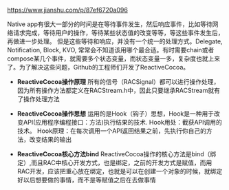 https://www.jianshu.com/p/87ef6720a096

Native app有很大一部分的时间是在等待事件发生，然后响应事件，比如等待网络请求完成，等待用户的操作，等待某些状态值的改变等等，等这些事件发生后，再做进一步处理。 但是这些等待和响应，并没有一个统一的处理方式。Delegate, Notification, Block, KVO, 常常会不知道该用哪个最合适。有时需要chain或者compose某几个事件，就需要多个状态变量，而状态变量一多，复杂度也就上来了。为了解决这些问题，Github的工程师们开发了ReactiveCocoa。

- **ReactiveCocoa操作原理**
所有的信号（RACSignal）都可以进行操作处理，因为所有操作方法都定义在RACStream.h中，因此只要继承RACStream就有了操作处理方法

- **ReactiveCocoa操作思想**
运用的是Hook（钩子）思想，Hook是一种用于改变API(应用程序编程接口：方法)执行结果的技术. Hook用处：截获API调用的技术。 Hook原理：在每次调用一个API返回结果之前，先执行你自己的方法，改变结果的输出

- **ReactiveCocoa核心方法bind**
ReactiveCocoa操作的核心方法是bind（绑定）,而且RAC中核心开发方式，也是绑定，之前的开发方式是赋值，而用RAC开发，应该把重心放在绑定，也就是可以在创建一个对象的时候，就绑定好以后想要做的事情，而不是等赋值之后在去做事情


